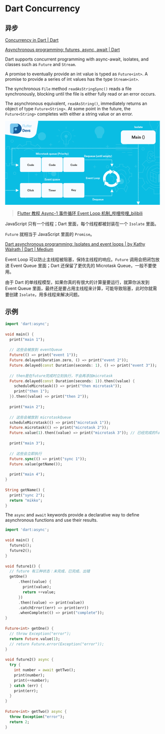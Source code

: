 # Dart Concurrency

## 异步

[Concurrency in Dart | Dart](https://dart.dev/language/concurrency)

[Asynchronous programming: futures, async, await | Dart](https://dart.dev/codelabs/async-await)

Dart supports concurrent programming with async-await, isolates, and classes such as `Future` and `Stream`.

A promise to eventually provide an int value is typed as `Future<int>`. A promise to provide a series of int values has the type `Stream<int>`.

The synchronous `File` method `readAsStringSync()` reads a file synchronously, blocking until the file is either fully read or an error occurs.

The asynchronous equivalent, `readAsString()`, immediately returns an object of type `Future<String>`. At some point in the future, the `Future<String>` completes with either a string value or an error.

![img](/img/13D9F70F-C26E-495F-83FF-31A4D4AA9BC1.png)

> [Flutter 教程 Async-1 事件循环 Event Loop 机制\_哔哩哔哩\_bilibili](https://www.bilibili.com/video/BV12K4y1Z7Zg/?spm_id_from=333.788)

JavaScript 只有一个线程；Dart 里面，每个线程都被封装在一个 `Isolate` 里面。

`Future` 就相当于 JavaScript 里面的 `Promise`。

[Dart asynchronous programming: Isolates and event loops | by Kathy Walrath | Dart | Medium](https://medium.com/dartlang/dart-asynchronous-programming-isolates-and-event-loops-bffc3e296a6a#:~:text=A%20Dart%20app%20has%20a,Dart%20isolates%2C%20and%20so%20on.)

Event Loop 可以防止主线程被阻塞，保持主线程的响应。`Future` 调用会把闭包放进 Event Queue 里面；Dart 还保留了更优先的 Microtask Queue，一般不要使用。

由于 Dart 的单线程模型，如果你真的有很大的计算量要运行，就算你派发到 Event Queue 里面，最终还是要占用主线程来计算，可能导致阻塞，此时你就需要创建 `Isolate`，用多线程来解决问题。

## 示例

```dart title='demo1.dart'
import 'dart:async';

void main() {
  print("main 1");

  // 这些会被放到 eventQueue
  Future(() => print("event 1"));
  Future.delayed(Duration.zero, () => print("event 2"));
  Future.delayed(const Duration(seconds: 1), () => print("event 3"));

  // then是在future完成时立刻执行，不会再添加microtask
  Future.delayed(const Duration(seconds: 1)).then((value) {
    scheduleMicrotask(() => print("then microtask"));
    print("then 1");
  }).then((value) => print("then 2"));

  print("main 2");

  // 这些会被放到 microtaskQueue
  scheduleMicrotask(() => print("microtask 1"));
  Future.microtask(() => print("microtask 2"));
  Future.value(1).then((value) => print("microtask 3")); // 已经完成的future使用then，会被添加到microtask

  print("main 3");

  // 这些会立即执行
  Future.sync(() => print("sync 1"));
  Future.value(getName());

  print("main 4");
}

String getName() {
  print("sync 2");
  return "mikko";
}
```

The `async` and `await` keywords provide a declarative way to define asynchronous functions and use their results.

```dart title='demo2.dart'
import 'dart:async';

void main() {
  future1();
  future2();
}

void future1() {
  // future 有三种状态：未完成、已完成、出错
  getOne()
      .then((value) {
        print(value);
        return ++value;
      })
      .then((value) => print(value))
      .catchError((err) => print(err))
      .whenComplete(() => print("complete"));
}

Future<int> getOne() {
  // throw Exception("error");
  return Future.value(1);
  // return Future.error(Exception("error"));
}

void future2() async {
  try {
    int number = await getTwo();
    print(number);
    print(++number);
  } catch (err) {
    print(err);
  }
}

Future<int> getTwo() async {
  throw Exception("error");
  return 2;
}
```
